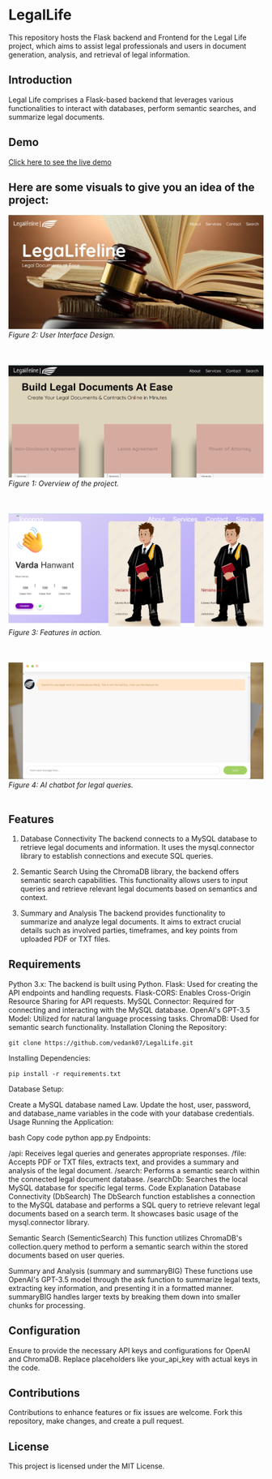 # LegalLife
This repository hosts the Flask backend and Frontend for the Legal Life project, which aims to assist legal professionals and users in document generation, analysis, and retrieval of legal information.

## Introduction
Legal Life comprises a Flask-based backend that leverages various functionalities to interact with databases, perform semantic searches, and summarize legal documents.

## Demo
[Click here to see the live demo](https://aesthetic-sunflower-49a091.netlify.app/)

## Here are some visuals to give you an idea of the project:

![UI Design](assets/image1.png) <!-- Replace with the actual path -->
*Figure 2: User Interface Design.*
<br><br>
<br><br>
![Project Overview](assets/image2.png) <!-- Replace with the actual path -->
*Figure 1: Overview of the project.*
<br><br>
<br><br>
![Features Demo](assets/image4.png) <!-- Replace with the actual path -->
*Figure 3: Features in action.*
<br><br>
<br><br>
![Features Demo](assets/image5.png) <!-- Replace with the actual path -->
*Figure 4: AI chatbot for legal queries.*
<br><br>
## Features
1. Database Connectivity
The backend connects to a MySQL database to retrieve legal documents and information. It uses the mysql.connector library to establish connections and execute SQL queries.

2. Semantic Search
Using the ChromaDB library, the backend offers semantic search capabilities. This functionality allows users to input queries and retrieve relevant legal documents based on semantics and context.

3. Summary and Analysis
The backend provides functionality to summarize and analyze legal documents. It aims to extract crucial details such as involved parties, timeframes, and key points from uploaded PDF or TXT files.

## Requirements
Python 3.x: The backend is built using Python.
Flask: Used for creating the API endpoints and handling requests.
Flask-CORS: Enables Cross-Origin Resource Sharing for API requests.
MySQL Connector: Required for connecting and interacting with the MySQL database.
OpenAI's GPT-3.5 Model: Utilized for natural language processing tasks.
ChromaDB: Used for semantic search functionality.
Installation
Cloning the Repository:

```
git clone https://github.com/vedank07/LegalLife.git
```
Installing Dependencies:

```
pip install -r requirements.txt
```
Database Setup:

Create a MySQL database named Law.
Update the host, user, password, and database_name variables in the code with your database credentials.
Usage
Running the Application:

bash
Copy code
python app.py
Endpoints:

/api: Receives legal queries and generates appropriate responses.
/file: Accepts PDF or TXT files, extracts text, and provides a summary and analysis of the legal document.
/search: Performs a semantic search within the connected legal document database.
/searchDb: Searches the local MySQL database for specific legal terms.
Code Explanation
Database Connectivity (DbSearch)
The DbSearch function establishes a connection to the MySQL database and performs a SQL query to retrieve relevant legal documents based on a search term. It showcases basic usage of the mysql.connector library.

Semantic Search (SementicSearch)
This function utilizes ChromaDB's collection.query method to perform a semantic search within the stored documents based on user queries.

Summary and Analysis (summary and summaryBIG)
These functions use OpenAI's GPT-3.5 model through the ask function to summarize legal texts, extracting key information, and presenting it in a formatted manner. summaryBIG handles larger texts by breaking them down into smaller chunks for processing.

## Configuration
Ensure to provide the necessary API keys and configurations for OpenAI and ChromaDB. Replace placeholders like your_api_key with actual keys in the code.

## Contributions
Contributions to enhance features or fix issues are welcome. Fork this repository, make changes, and create a pull request.

## License
This project is licensed under the MIT License.
